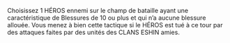  Choisissez 1 HÉROS ennemi
sur le champ de bataille ayant une caractéristique
de Blessures de 10 ou plus et qui n’a aucune blessure
allouée. Vous menez à bien cette tactique si le HÉROS
est tué à ce tour par des attaques faites par des unités
des CLANS ESHIN amies.